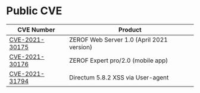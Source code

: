 # Public CVE

| CVE Number                              | Product                                   |
| --------------------------------------- | ----------------------------------------- |
| [CVE-2021-30175](cve/CVE-2021-30175.md) | ZEROF Web Server 1.0 (April 2021 version) |
| [CVE-2021-30176](cve/CVE-2021-30176.md) | ZEROF Expert pro/2.0 (mobile app) |
| [CVE-2021-31794](cve/CVE-2021-31794.md) | Directum 5.8.2 XSS via User-agent |

